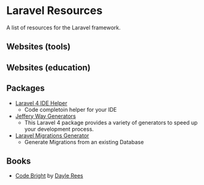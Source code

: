 # Laravel Resources

A list of resources for the Laravel framework.

## Websites (tools)

## Websites (education)

## Packages

* [Laravel 4 IDE Helper](https://github.com/barryvdh/laravel-ide-helper)
  - Code completoin helper for your IDE
* [Jeffery Way Generators](https://github.com/JeffreyWay/Laravel-4-Generators)
  - This Laravel 4 package provides a variety of generators to speed up your development process.
* [Laravel Migrations Generator](https://github.com/barryvdh/laravel-migration-generator)
  - Generate Migrations from an existing Database

## Books
* [Code Bright](https://leanpub.com/codebright) by [Dayle Rees](https://github.com/daylerees)

